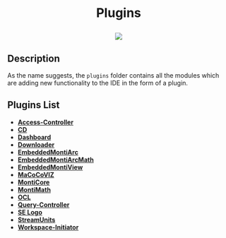 # <p align="center">Plugins</p>
<p align="center">
    <img src="https://img.shields.io/badge/Last_Updated-05.16.2018-blue.svg?longCache=true&style=flat-square"/>
</p>

## Description
As the name suggests, the `plugins` folder contains all the modules which are adding new
functionality to the IDE in the form of a plugin.

## Plugins List
* [**Access-Controller**](access-controller)
* [**CD**](cd)
* [**Dashboard**](dashboard)
* [**Downloader**](downloader)
* [**EmbeddedMontiArc**](embeddedmontiarc)
* [**EmbeddedMontiArcMath**](embeddedmontiarcmath)
* [**EmbeddedMontiView**](embeddedmontiview)
* [**MaCoCoVIZ**](macocoviz)
* [**MontiCore**](monticore)
* [**MontiMath**](montimath)
* [**OCL**](ocl)
* [**Query-Controller**](query-controller)
* [**SE Logo**](se-logo)
* [**StreamUnits**](streamunits)
* [**Workspace-Initiator**](workspace-initiator)